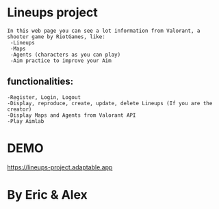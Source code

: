 # Lineups project
    In this web page you can see a lot information from Valorant, a shooter game by RiotGames, like:
     -Lineups
     -Maps
     -Agents (characters as you can play)
     -Aim practice to improve your Aim

## functionalities:
    -Register, Login, Logout
    -Display, reproduce, create, update, delete Lineups (If you are the creator)
    -Display Maps and Agents from Valorant API
    -Play Aimlab

# DEMO
https://lineups-project.adaptable.app

# By Eric & Alex